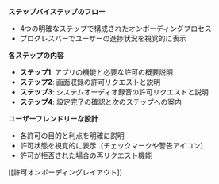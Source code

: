 **ステップバイステップのフロー**

- 4つの明確なステップで構成されたオンボーディングプロセス
- プログレスバーでユーザーの進捗状況を視覚的に表示

**各ステップの内容**

- **ステップ1**: アプリの機能と必要な許可の概要説明
- **ステップ2**: 画面収録の許可リクエストと説明
- **ステップ3**: システムオーディオ録音の許可リクエストと説明
- **ステップ4**: 設定完了の確認と次のステップへの案内

**ユーザーフレンドリーな設計**

- 各許可の目的と利点を明確に説明
- 許可状態を視覚的に表示（チェックマークや警告アイコン）
- 許可が拒否された場合の再リクエスト機能


[[許可オンボーディングレイアウト]]